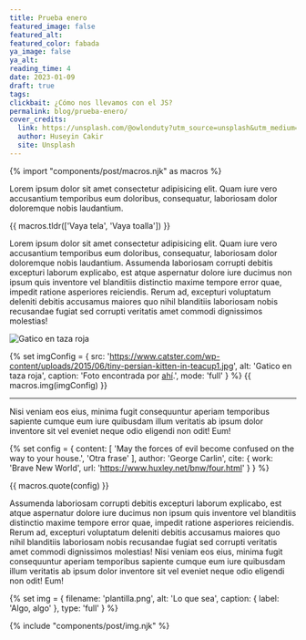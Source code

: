 ```yaml
---
title: Prueba enero
featured_image: false
featured_alt:
featured_color: fabada
ya_image: false
ya_alt:
reading_time: 4
date: 2023-01-09
draft: true
tags:
clickbait: ¿Cómo nos llevamos con el JS?
permalink: blog/prueba-enero/
cover_credits:
  link: https://unsplash.com/@owlonduty?utm_source=unsplash&utm_medium=referral&utm_content=creditCopyText
  author: Huseyin Cakir
  site: Unsplash
---
```

{% import "components/post/macros.njk" as macros %}

Lorem ipsum dolor sit amet consectetur adipisicing elit. Quam iure vero accusantium temporibus eum doloribus, consequatur, laboriosam dolor doloremque nobis laudantium.

 {{ macros.tldr(['Vaya tela', 'Vaya toalla']) }}

Lorem ipsum dolor sit amet consectetur adipisicing elit. Quam iure vero accusantium temporibus eum doloribus, consequatur, laboriosam dolor doloremque nobis laudantium. Assumenda laboriosam corrupti debitis excepturi laborum explicabo, est atque aspernatur dolore iure ducimus non ipsum quis inventore vel blanditiis distinctio maxime tempore error quae, impedit ratione asperiores reiciendis. Rerum ad, excepturi voluptatum deleniti debitis accusamus maiores quo nihil blanditiis laboriosam nobis recusandae fugiat sed corrupti veritatis amet commodi dignissimos molestias!





![Gatico en taza roja](https://www.catster.com/wp-content/uploads/2015/06/tiny-persian-kitten-in-teacup1.jpg "Title de la imagen")


{% set imgConfig = {
  src: 'https://www.catster.com/wp-content/uploads/2015/06/tiny-persian-kitten-in-teacup1.jpg',
  alt: 'Gatico en taza roja',
  caption: 'Foto encontrada por <a href="https://duckduckgo.com/?t=ffab&q=cats&iax=images&ia=images&iaf=size%3ASmall&iai=https%3A%2F%2Fwww.catster.com%2Fwp-content%2Fuploads%2F2015%2F06%2Ftiny-persian-kitten-in-teacup1.jpg">ahí</a>.',
  mode: 'full'
} %}
{{ macros.img(imgConfig) }}

***



Nisi veniam eos eius, minima fugit consequuntur aperiam temporibus sapiente cumque eum iure quibusdam illum veritatis ab ipsum dolor inventore sit vel eveniet neque odio eligendi non odit! Eum!




  {% set config = {
    content: [
      'May the forces of evil become confused on the way to your house.',
      'Otra frase'
    ],
    author: 'George Carlin',
    cite: {
      work: 'Brave New World',
      url: 'https://www.huxley.net/bnw/four.html'
    }
  } %}

  {{ macros.quote(config) }}





Assumenda laboriosam corrupti debitis excepturi laborum explicabo, est atque aspernatur dolore iure ducimus non ipsum quis inventore vel blanditiis distinctio maxime tempore error quae, impedit ratione asperiores reiciendis. Rerum ad, excepturi voluptatum deleniti debitis accusamus maiores quo nihil blanditiis laboriosam nobis recusandae fugiat sed corrupti veritatis amet commodi dignissimos molestias! Nisi veniam eos eius, minima fugit consequuntur aperiam temporibus sapiente cumque eum iure quibusdam illum veritatis ab ipsum dolor inventore sit vel eveniet neque odio eligendi non odit! Eum!

{% set img = {
  filename: 'plantilla.png',
  alt: 'Lo que sea',
  caption: {
    label: 'Algo, algo'
  },
  type: 'full'
} %}

{% include "components/post/img.njk" %}

